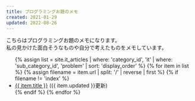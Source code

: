 ```yaml
---
title: プログラミングお題のメモ
created: 2021-01-29
updated: 2022-08-26
---
```

こちらはプログラミングお題のメモになります。  
私の見かけた面白そうなものや自分で考えたものをメモしています。

<ul>
    {% assign list = site.it_articles  | where: 'category_id', 'it'
                                       | where: 'sub_category_id', 'problem'
                                       | sort: 'display_order' %}
    {% for item in list %}
        {% assign filename = item.url | split: '/' | reverse | first %}
        {% if filename != 'index' %}
            <li><a href="{{ item.url }}">{{ item.title }}</a> ({{ item.updated }}更新)</li>
        {% endif %}
    {% endfor %}
</ul>
